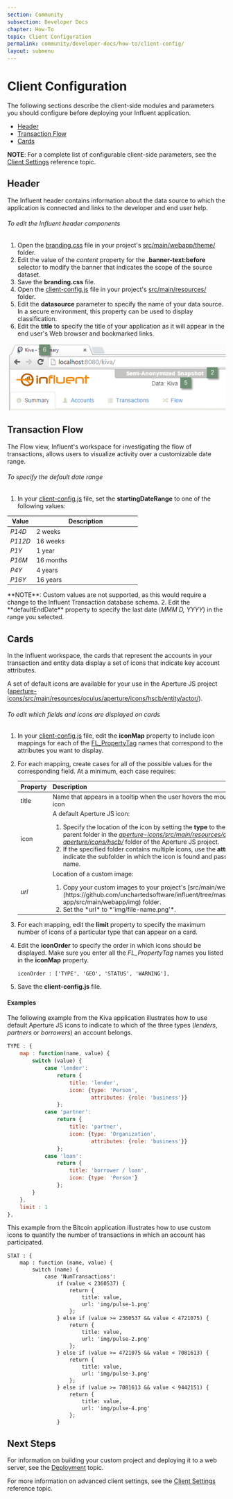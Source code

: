 ```yaml
---
section: Community
subsection: Developer Docs
chapter: How-To
topic: Client Configuration
permalink: community/developer-docs/how-to/client-config/
layout: submenu
---
```


# Client Configuration #

The following sections describe the client-side modules and parameters you should configure before deploying your Influent application.

- [Header](#header-config)
- [Transaction Flow](#transaction-flow)
- [Cards](#cards)

**NOTE**: For a complete list of configurable client-side parameters, see the [Client Settings](../../reference/client/) reference topic.

## <a name="header-config"></a>Header ##

The Influent header contains information about the data source to which the application is connected and links to the developer and end user help.

<h6 class="procedure">To edit the Influent header components</h6>

1. Open the [branding.css](https://github.com/unchartedsoftware/influent/blob/master/influent-app/src/main/webapp/theme/branding.css) file in your project's [src/main/webapp/theme/](https://github.com/unchartedsoftware/influent/tree/master/influent-app/src/main/webapp/theme) folder.
2. Edit the value of the *content* property for the **.banner-text:before** selector to modify the banner that indicates the scope of the source dataset.
3. Save the **branding.css** file.
4. Open the [client-config.js](https://github.com/unchartedsoftware/influent/blob/master/influent-app/src/main/resources/client-config.js) file in your project's [src/main/resources/](https://github.com/unchartedsoftware/influent/tree/master/influent-app/src/main/resources) folder.
5. Edit the **datasource** parameter to specify the name of your data source. In a secure environment, this property can be used to display classification.
6. Edit the **title** to specify the title of your application as it will appear in the end user's Web browser and bookmarked links.

<img class="screenshot" src="../../../../img/screenshots/header-components.png" alt="Influent Header Components">

## <a name="transaction-flow"></a>Transaction Flow ##

The Flow view, Influent's workspace for investigating the flow of transactions, allows users to visualize activity over a customizable date range.

<h6 class="procedure">To specify the default date range</h6>

1. In your [client-config.js](https://github.com/unchartedsoftware/influent/blob/master/influent-app/src/main/resources/client-config.js) file, set the **startingDateRange** to one of the following values:
<div class="props">
		<table class="summaryTable" width="100%">
			<thead>
				<tr>
					<th scope="col" width="20%">Value</th>
					<th scope="col" width="80%">Description</th>
				</tr>
			</thead>
			<tbody>
				<tr>
					<td class="value"><em>P14D</em></td>
					<td class="description">2 weeks</td>
				</tr>
				<tr>
					<td class="value"><em>P112D</em></td>
					<td class="description">16 weeks</td>
				</tr>
				<tr>
					<td class="value"><em>P1Y</em></td>
					<td class="description">1 year</td>
				</tr>
				<tr>
					<td class="value"><em>P16M</em></td>
					<td class="description">16 months</td>
				</tr>
				<tr>
					<td class="value"><em>P4Y</em></td>
					<td class="description">4 years</td>
				</tr>
				<tr>
					<td class="value"><em>P16Y</em></td>
					<td class="description">16 years</td>
				</tr>
			</tbody>
		</table>
</div>
	**NOTE**: Custom values are not supported, as this would require a change to the Influent Transaction database schema.
2. Edit the **defaultEndDate** property to specify the last date (<em>MMM D, YYYY</em>) in the range you selected.

## <a name="cards"></a>Cards ##

In the Influent workspace, the cards that represent the accounts in your transaction and entity data display a set of icons that indicate key account attributes. 

A set of default icons are available for your use in the Aperture JS project ([aperture-icons/src/main/resources/oculus/aperture/icons/hscb/entity/actor/](https://github.com/unchartedsoftware/aperturejs/tree/master/aperture-icons/src/main/resources/oculus/aperture/icons/hscb/entity/actor)).

<h6 class="procedure">To edit which fields and icons are displayed on cards</h6>

1. In your [client-config.js](https://github.com/unchartedsoftware/influent/blob/master/influent-app/src/main/resources/client-config.js) file, edit the **iconMap** property to include icon mappings for each of the [FL\_PropertyTag](../connect-data/#fl_propertytag) names that correspond to the attributes you want to display.
2. For each mapping, create cases for all of the possible values for the corresponding field. At a minimum, each case requires:
	<div class="props">
		<table class="summaryTable" width="100%">
			<thead>
				<tr>
					<th scope="col" width="15%">Property</th>
					<th scope="col" width="85%">Description</th>
				</tr>
			</thead>
			<tbody>
				<tr>
					<td class="property">title</td>
					<td class="description">Name that appears in a tooltip when the user hovers the mouse over the icon</td>
				</tr>
				<tr>
					<td class="property">icon</td>
					<td class="description">A default Aperture JS icon:
						<ol>
							<li>Specify the location of the icon by setting the <strong>type</strong> to the name of its parent folder in the <a href="https://github.com/unchartedsoftware/aperturejs/tree/master/aperture-icons/src/main/resources/oculus/aperture/icons/hscb/entity/actor/organization"><em>aperture-icons/<wbr>src/<wbr>main/<wbr>resources/<wbr>oculus/<wbr>aperture/<wbr>icons/<wbr>hscb/</em></a> folder of the Aperture JS project.</li>
							<li>If the specified folder contains multiple icons, use the <strong>attributes</strong> to indicate the subfolder in which the icon is found and pass in its name.</li>
						</ol>
					</td>
				</tr>
				<tr>
					<td class="property"><em>url</em></td>
					<td class="description">Location of a custom image:
						<ol>
							<li>Copy your custom images to your project's [src/main/webapp/img/](https://github.com/unchartedsoftware/influent/tree/master/influent-app/src/main/webapp/img) folder.</li>
							<li>Set the *url* to *'img/file-name.png'*.</li>
						</ol>
					</td>
				</tr>
			</tbody>
		</table>
	</div>
3. For each mapping, edit the **limit** property to specify the maximum number of icons of a particular type that can appear on a card.
4. Edit the **iconOrder** to specify the order in which icons should be displayed. Make sure you enter all the *FL\_PropertyTag* names you listed in the **iconMap** property.

	```
	iconOrder : ['TYPE', 'GEO', 'STATUS', 'WARNING'],
	```

5. Save the **client-config.js** file.

#### Examples ####

The following example from the Kiva application illustrates how to use default Aperture JS icons to indicate to which of the three types (*lenders*, *partners* or *borrowers*) an account belongs.

```js
TYPE : {
	map : function(name, value) {
		switch (value) {
			case 'lender':
				return {
					title: 'lender',
					icon: {type: 'Person', 
						   attributes: {role: 'business'}}
				};
			case 'partner':
				return {
					title: 'partner',
					icon: {type: 'Organization',
						   attributes: {role: 'business'}}
				};
			case 'loan':
				return {
					title: 'borrower / loan',
					icon: {type: 'Person'}
				};
		}
	},
	limit : 1
},
```

This example from the Bitcoin application illustrates how to use custom icons to quantify the number of transactions in which an account has participated.

```
STAT : {
	map : function (name, value) {
		switch (name) {
			case 'NumTransactions':
				if (value < 2360537) {
					return {
						title: value,
						url: 'img/pulse-1.png'
					};
				} else if (value >= 2360537 && value < 4721075) {
					return {
						title: value,
						url: 'img/pulse-2.png'
					};
				} else if (value >= 4721075 && value < 7081613) {
					return {
						title: value,
						url: 'img/pulse-3.png'
					};
				} else if (value >= 7081613 && value < 9442151) {
					return {
						title: value,
						url: 'img/pulse-4.png'
					};
				}
```

## Next Steps ##

For information on building your custom project and deploying it to a web server, see the [Deployment](../deployment) topic.

For more information on advanced client settings, see the [Client Settings](../../reference/client/) reference topic.